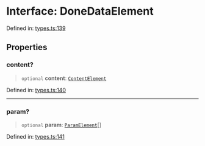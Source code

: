# Interface: DoneDataElement

Defined in: [types.ts:139](https://github.com/caweinshenker/sxcml-js/blob/957847bdc6405b8502a575517be9bde5a1c195dc/src/types.ts#L139)

## Properties

### content?

> `optional` **content**: [`ContentElement`](ContentElement.md)

Defined in: [types.ts:140](https://github.com/caweinshenker/sxcml-js/blob/957847bdc6405b8502a575517be9bde5a1c195dc/src/types.ts#L140)

***

### param?

> `optional` **param**: [`ParamElement`](ParamElement.md)[]

Defined in: [types.ts:141](https://github.com/caweinshenker/sxcml-js/blob/957847bdc6405b8502a575517be9bde5a1c195dc/src/types.ts#L141)
